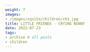```yaml
---
weight: 7
images:
- /images/sqsite/children/cb1.jpg
title: LITTLE FRIENDS - CRYING BUNNY
date: 2022-07-23
tags:
- archive # all posts
- children
---
```


